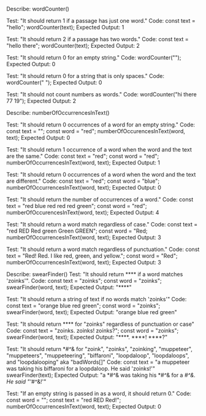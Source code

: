 Describe: wordCounter()

Test: "It should return 1 if a passage has just one word."
Code:
const text = "hello";
wordCounter(text);
Expected Output: 1

Test: "It should return 2 if a passage has two words."
Code:
const text = "hello there";
wordCounter(text);
Expected Output: 2

Test: "It should return 0 for an empty string."
Code: wordCounter("");
Expected Output: 0

Test: "It should return 0 for a string that is only spaces."
Code: wordCounter("             ");
Expected Output: 0

Test: "It should not count numbers as words."
Code: wordCounter("hi there 77 19");
Expected Output: 2

Describe: numberOfOccurrencesInText()

Test: "It should return 0 occurrences of a word for an empty string."
Code:
const text = "";
const word = "red";
numberOfOccurencesInText(word, text);
Expected Output: 0

Test: "It should return 1 occurrence of a word when the word and the text are the same."
Code:
const text = "red";
const word = "red";
numberOfOccurrencesInText(word, text);
Expected Output: 1

Test: "It should return 0 occurrences of a word when the word and the text are different."
Code:
const text = "red";
const word = "blue";
numberOfOccurrencesInText(word, text);
Expected Output: 0

Test: "It should return the number of occurrences of a word."
Code:
const text = "red blue red red red green";
const word = "red";
numberOfOccurencesInText(word, text);
Expected Output: 4

Test: "It should return a word match regardless of case."
Code:
const text = "red RED Red green Green GREEN";
const word = "Red;
numberOfOccurrencesInText(word, text);
Expected Output: 3

Test: "It should return a word match regardless of punctuation."
Code:
const text = "Red! Red. I like red, green, and yellow.";
const word = "Red";
numberOfOccurrencesInText(word, text);
Expected Output: 3

Describe: swearFinder()
Test: "It should return **** if a word matches 'zoinks'".
Code:
const text = "zoinks";
const word = "zoinks";
swearFinder(word, text);
Expected Output: "****"

Test: "It should return a string of text if no words match 'zoinks'"
Code:
const text = "orange blue red green";
const word = "zoinks";
swearFinder(word, text);
Expected Output: "orange blue red green"

Test: "It should return **** for "zoinks" regardless of punctuation or case"
Code:
const text = "zoinks. zoinks! zoinks?";
const word = "zoinks";
swearFinder(word, text);
Expected Output: "****. ****! ****?"

Test: "It should return *#^& for "zoink", "zoinks", "zoinking", "muppeteer", "muppeteers", "muppeteering", "biffaroni", "loopdaloop", "loopdaloops", and "loopdalooping" aka "badWords[]"
Code:
const text = "a muppeteer was taking his biffaroni for a loopdaloop. He said 'zoinks!'"
swearFinder(text);
Expected Output: "a *#^& was taking his *#^& for a *#^&. He said "'*#^&!'"

Test: "If an empty string is passed in as a word, it should return 0."
Code:
const word = "";
const text = "red RED Red!";
numberOfOccurrencesInText(word, text);
Expected Output: 0